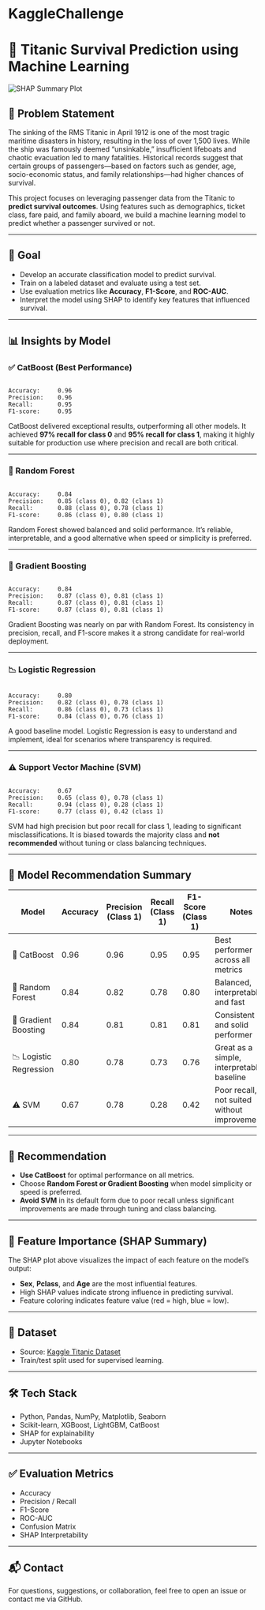 # KaggleChallenge
# 🚢 Titanic Survival Prediction using Machine Learning

![SHAP Summary Plot](![image](https://github.com/user-attachments/assets/dd9703a5-744e-4131-909d-2760e288156c)
)

## 🧩 Problem Statement

The sinking of the RMS Titanic in April 1912 is one of the most tragic maritime disasters in history, resulting in the loss of over 1,500 lives. While the ship was famously deemed “unsinkable,” insufficient lifeboats and chaotic evacuation led to many fatalities. Historical records suggest that certain groups of passengers—based on factors such as gender, age, socio-economic status, and family relationships—had higher chances of survival.

This project focuses on leveraging passenger data from the Titanic to **predict survival outcomes**. Using features such as demographics, ticket class, fare paid, and family aboard, we build a machine learning model to predict whether a passenger survived or not.

---

## 🎯 Goal

- Develop an accurate classification model to predict survival.
- Train on a labeled dataset and evaluate using a test set.
- Use evaluation metrics like **Accuracy**, **F1-Score**, and **ROC-AUC**.
- Interpret the model using SHAP to identify key features that influenced survival.

---
## 📊 Insights by Model

### ✅ CatBoost (Best Performance)
```

Accuracy:     0.96
Precision:    0.96
Recall:       0.95
F1-score:     0.95

```
CatBoost delivered exceptional results, outperforming all other models. It achieved **97% recall for class 0** and **95% recall for class 1**, making it highly suitable for production use where precision and recall are both critical.

---

### 🌲 Random Forest
```

Accuracy:     0.84
Precision:    0.85 (class 0), 0.82 (class 1)
Recall:       0.88 (class 0), 0.78 (class 1)
F1-score:     0.86 (class 0), 0.80 (class 1)

```
Random Forest showed balanced and solid performance. It’s reliable, interpretable, and a good alternative when speed or simplicity is preferred.

---

### 🌱 Gradient Boosting
```

Accuracy:     0.84
Precision:    0.87 (class 0), 0.81 (class 1)
Recall:       0.87 (class 0), 0.81 (class 1)
F1-score:     0.87 (class 0), 0.81 (class 1)

```
Gradient Boosting was nearly on par with Random Forest. Its consistency in precision, recall, and F1-score makes it a strong candidate for real-world deployment.

---

### 📉 Logistic Regression
```

Accuracy:     0.80
Precision:    0.82 (class 0), 0.78 (class 1)
Recall:       0.86 (class 0), 0.73 (class 1)
F1-score:     0.84 (class 0), 0.76 (class 1)

```
A good baseline model. Logistic Regression is easy to understand and implement, ideal for scenarios where transparency is required.

---

### ⚠️ Support Vector Machine (SVM)
```

Accuracy:     0.67
Precision:    0.65 (class 0), 0.78 (class 1)
Recall:       0.94 (class 0), 0.28 (class 1)
F1-score:     0.77 (class 0), 0.42 (class 1)

```
SVM had high precision but poor recall for class 1, leading to significant misclassifications. It is biased towards the majority class and **not recommended** without tuning or class balancing techniques.

---

## 📌 Model Recommendation Summary

| Model                | Accuracy | Precision (Class 1) | Recall (Class 1) | F1-Score (Class 1) | Notes                                         |
|---------------------|----------|----------------------|------------------|--------------------|-----------------------------------------------|
| 🥇 CatBoost          | 0.96     | 0.96                 | 0.95             | 0.95               | Best performer across all metrics             |
| 🌲 Random Forest     | 0.84     | 0.82                 | 0.78             | 0.80               | Balanced, interpretable, and fast             |
| 🌱 Gradient Boosting | 0.84     | 0.81                 | 0.81             | 0.81               | Consistent and solid performer                |
| 📉 Logistic Regression | 0.80   | 0.78                 | 0.73             | 0.76               | Great as a simple, interpretable baseline     |
| ⚠️ SVM               | 0.67     | 0.78                 | 0.28             | 0.42               | Poor recall, not suited without improvements  |

---

## 📌 Recommendation

- **Use CatBoost** for optimal performance on all metrics.
- Choose **Random Forest or Gradient Boosting** when model simplicity or speed is preferred.
- **Avoid SVM** in its default form due to poor recall unless significant improvements are made through tuning and class balancing.

---

## 📎 Feature Importance (SHAP Summary)

The SHAP plot above visualizes the impact of each feature on the model’s output:
- **Sex**, **Pclass**, and **Age** are the most influential features.
- High SHAP values indicate strong influence in predicting survival.
- Feature coloring indicates feature value (red = high, blue = low).

---

## 📂 Dataset

- Source: [Kaggle Titanic Dataset](https://www.kaggle.com/c/titanic)
- Train/test split used for supervised learning.

---

## 🛠️ Tech Stack

- Python, Pandas, NumPy, Matplotlib, Seaborn
- Scikit-learn, XGBoost, LightGBM, CatBoost
- SHAP for explainability
- Jupyter Notebooks

---

## ✅ Evaluation Metrics

- Accuracy
- Precision / Recall
- F1-Score
- ROC-AUC
- Confusion Matrix
- SHAP Interpretability

---

## 📬 Contact

For questions, suggestions, or collaboration, feel free to open an issue or contact me via GitHub.
